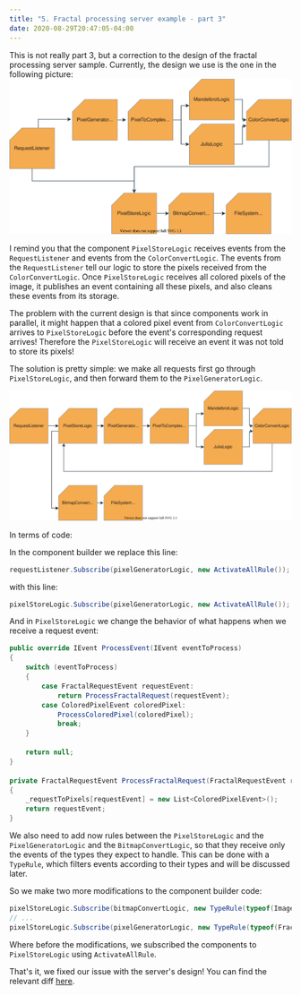```yaml
---
title: "5. Fractal processing server example - part 3"
date: 2020-08-29T20:47:05-04:00
---
```


This is not really part 3, but a correction to the design of the fractal processing server sample. Currently, the design we use is the one in the following picture:
![](/post/images/ProcessingServer.svg)

I remind you that the component `PixelStoreLogic` receives events from the `RequestListener` and events from the `ColorConvertLogic`. The events from the `RequestListener` tell our logic to store the pixels received from the `ColorConvertLogic`. Once `PixelStoreLogic` receives all colored pixels of the image, it publishes an event containing all these pixels, and also cleans these events from its storage.

The problem with the current design is that since components work in parallel, it might happen that a colored pixel event from `ColorConvertLogic` arrives to `PixelStoreLogic` before the event's corresponding request arrives! Therefore the `PixelStoreLogic` will receive an event it was not told to store its pixels!

The solution is pretty simple: we make all requests first go through `PixelStoreLogic`, and then forward them to the `PixelGeneratorLogic`.

![](/post/images/CorrectedProcessingServer.svg)

In terms of code:

In the component builder we replace this line:
```csharp
requestListener.Subscribe(pixelGeneratorLogic, new ActivateAllRule());
```
with this line:
```csharp
pixelStoreLogic.Subscribe(pixelGeneratorLogic, new ActivateAllRule());
```

And in `PixelStoreLogic` we change the behavior of what happens when we receive a request event:
```csharp
public override IEvent ProcessEvent(IEvent eventToProcess)
{
    switch (eventToProcess)
    {
        case FractalRequestEvent requestEvent:
            return ProcessFractalRequest(requestEvent);
        case ColoredPixelEvent coloredPixel:
            ProcessColoredPixel(coloredPixel);
            break;
    }

    return null;
}

private FractalRequestEvent ProcessFractalRequest(FractalRequestEvent requestEvent)
{
    _requestToPixels[requestEvent] = new List<ColoredPixelEvent>();
    return requestEvent;
}
```

 We also need to add now rules between the `PixelStoreLogic` and the `PixelGeneratorLogic` and the `BitmapConvertLogic`, so that they receive only the events of the types they expect to handle. This can be done with a `TypeRule`, which filters events according to their types and will be discussed later.

So we make two more modifications to the component builder code:
 ```csharp
pixelStoreLogic.Subscribe(bitmapConvertLogic, new TypeRule(typeof(ImageEvent)));
// ...
pixelStoreLogic.Subscribe(pixelGeneratorLogic, new TypeRule(typeof(FractalRequestEvent)));
 ```

Where before the modifications, we subscribed the components to `PixelStoreLogic` using `ActivateAllRule`.

That's it, we fixed our issue with the server's design! You can find the relevant diff [here](https://github.com/gOnTheMoon/FractalProcessingServer/commit/af2c87a43bd68514477ce7ce4170bb66eb81cd90).